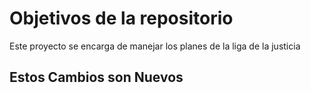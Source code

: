 # Objetivos de la repositorio

Este proyecto se encarga de manejar los planes de la liga de la justicia

## Estos Cambios son Nuevos